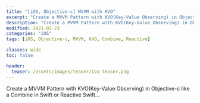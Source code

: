 ```yaml
---
title: "[iOS, Objective-c] MVVM with KVO"
excerpt: "Create a MVVM Pattern with KVO(Key-Value Observing) in Objective-c"
description: "Create a MVVM Pattern with KVO(Key-Value Observing) in Objective-c like a Combine in Swift or Reactive Swift…"
modified: 2021-07-23
categories: "iOS"
tags: [iOS, Objective-c, MVVM, KVO, Combine, Reactive]

classes: wide
toc: false

header:
  teaser: /assets/images/teaser/ios-teaser.png
---
```


Create a MVVM Pattern with KVO(Key-Value Observing) in Objective-c like a Combine in Swift or Reactive Swift...

<script src="https://gist.github.com/tigi44/82e6d9c5b4425b13c442c298ac6e6ac1.js"></script>
